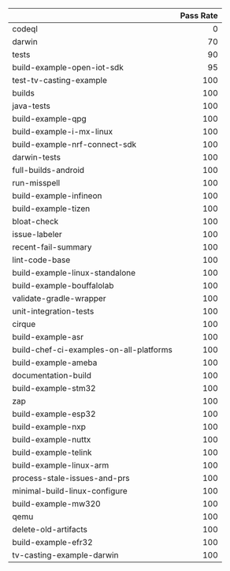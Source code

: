 |                                         |   Pass Rate |
|:----------------------------------------|------------:|
| codeql                                  |           0 |
| darwin                                  |          70 |
| tests                                   |          90 |
| build-example-open-iot-sdk              |          95 |
| test-tv-casting-example                 |         100 |
| builds                                  |         100 |
| java-tests                              |         100 |
| build-example-qpg                       |         100 |
| build-example-i-mx-linux                |         100 |
| build-example-nrf-connect-sdk           |         100 |
| darwin-tests                            |         100 |
| full-builds-android                     |         100 |
| run-misspell                            |         100 |
| build-example-infineon                  |         100 |
| build-example-tizen                     |         100 |
| bloat-check                             |         100 |
| issue-labeler                           |         100 |
| recent-fail-summary                     |         100 |
| lint-code-base                          |         100 |
| build-example-linux-standalone          |         100 |
| build-example-bouffalolab               |         100 |
| validate-gradle-wrapper                 |         100 |
| unit-integration-tests                  |         100 |
| cirque                                  |         100 |
| build-example-asr                       |         100 |
| build-chef-ci-examples-on-all-platforms |         100 |
| build-example-ameba                     |         100 |
| documentation-build                     |         100 |
| build-example-stm32                     |         100 |
| zap                                     |         100 |
| build-example-esp32                     |         100 |
| build-example-nxp                       |         100 |
| build-example-nuttx                     |         100 |
| build-example-telink                    |         100 |
| build-example-linux-arm                 |         100 |
| process-stale-issues-and-prs            |         100 |
| minimal-build-linux-configure           |         100 |
| build-example-mw320                     |         100 |
| qemu                                    |         100 |
| delete-old-artifacts                    |         100 |
| build-example-efr32                     |         100 |
| tv-casting-example-darwin               |         100 |